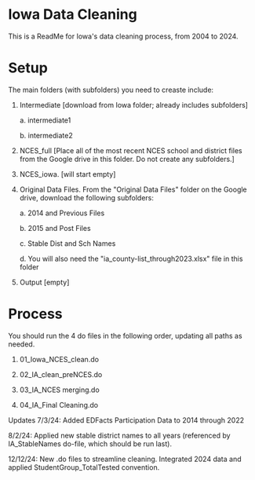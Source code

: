 # Iowa Data Cleaning

This is a ReadMe for Iowa's data cleaning process, from 2004 to 2024.

# Setup

The main folders (with subfolders) you need to creaste include:

1. Intermediate  [download from Iowa folder; already includes subfolders]

	a. intermediate1
	
	b. intermediate2
	

2. NCES_full [Place all of the most recent NCES school and district files from the Google drive in this folder. Do not create any subfolders.]
   
	
3. NCES_iowa. [will start empty]
   

4. Original Data Files. From the "Original Data Files" folder on the Google drive, download the following subfolders:

	a. 2014 and Previous Files

	b. 2015 and Post Files
	
	c. Stable Dist and Sch Names
	
	d. You will also need the "ia_county-list_through2023.xlsx" file in this folder

	
5. Output  [empty]

# Process
You should run the 4 do files in the following order, updating all paths as needed.

1. 01_Iowa_NCES_clean.do

2. 02_IA_clean_preNCES.do

3. 03_IA_NCES merging.do

4. 04_IA_Final Cleaning.do


Updates
7/3/24: Added EDFacts Participation Data to 2014 through 2022

8/2/24: Applied new stable district names to all years (referenced by IA_StableNames do-file, which should be run last).

12/12/24: New .do files to streamline cleaning. Integrated 2024 data and applied StudentGroup_TotalTested convention.
